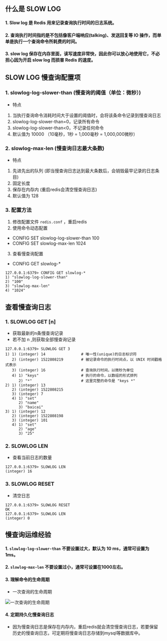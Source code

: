 ## 什么是 SLOW LOG

#### 1. Slow log 是 Redis 用来记录查询执行时间的日志系统。

#### 2. 查询执行时间指的是不包括像客户端响应(talking)、发送回复等 IO 操作，而单单是执行一个查询命令所耗费的时间。

#### 3. slow log 保存在内存里面，读写速度非常快，因此你可以放心地使用它，不必担心因为开启 slow log 而损害 Redis 的速度。

## SLOW LOG 慢查询配置项

### 1. slowlog-log-slower-than (慢查询的阈值（单位：微秒）)
* 特点
1. 当执行查询命令消耗时间大于设置的阈值时，会将该条命令记录到慢查询日志
2. slowlog-log-slower-than=0，记录所有命令
3. slowlog-log-slower-than<0，不记录任何命令
4. 默认值为 10000 （10毫秒，1秒 = 1,000毫秒 = 1,000,000微秒）

### 2. slowlog-max-len (慢查询日志最大条数)
* 特点
1. 先进先出的队列 (即当慢查询日志达到最大条数后，会销毁最早记录的日志条目)
2. 固定长度
3. 保存在内存内 (重启redis会清空慢查询日志)
4. 默认值为 128

### 3. 配置方法
1. 修改配置文件 `redis.conf` ，重启redis
2. 使用命令动态配置
* CONFIG SET slowlog-log-slower-than 100
* CONFIG SET slowlog-max-len 1024
3. 查看慢查询配置
* CONFIG GET slowlog-*
```
127.0.0.1:6379> CONFIG GET slowlog-*
1) "slowlog-log-slower-than"
2) "100"
3) "slowlog-max-len"
4) "1024"
```

## 查看慢查询日志
### 1. SLOWLOG GET [n]
* 获取最新的n条慢查询记录
* 若不加 n ,则获取全部慢查询记录
```
127.0.0.1:6379> SLOWLOG GET 3
1) 1) (integer) 14                # 唯一性(unique)的日志标识符
   2) (integer) 1522808219        # 被记录命令的执行时间点，以 UNIX 时间戳格式表示
   3) (integer) 16                # 查询执行时间，以微秒为单位
   4) 1) "keys"                   # 执行的命令，以数组的形式排列
      2) "*"                      # 这里完整的命令是 "keys *"
2) 1) (integer) 13
   2) (integer) 1522808215
   3) (integer) 7
   4) 1) "set"
      2) "name"
      3) "baicai"
3) 1) (integer) 12
   2) (integer) 1522808198
   3) (integer) 101
   4) 1) "set"
      2) "age"
      3) "25"
```

### 2. SLOWLOG LEN
* 查看当前日志的数量
```
127.0.0.1:6379> SLOWLOG LEN
(integer) 16
```

### 3. SLOWLOG RESET
* 清空日志
```
127.0.0.1:6379> SLOWLOG RESET
OK
127.0.0.1:6379> SLOWLOG LEN
(integer) 0
```

## 慢查询运维经验
#### 1. `slowlog-log-slower-than` 不要设置过大，默认为 10 ms，通常可设置为 1ms。
#### 2. `slowlog-max-len` 不要设置过小，通常可设置在1000左右。
#### 3. 理解命令的生命周期
* 一次查询的生命周期

![一次查询的生命周期](http://md.ws65535.top/xsj/2018_7_9_1384679627-5ac42fbb40a0e_articlex.jpg)

#### 4. 定期持久化慢查询日志
* 因为慢查询日志是保存在内存内，重启redis就会清空慢查询日志，若要保留历史的慢查询日志，可定期将慢查询日志存储到mysql等数据库中。
